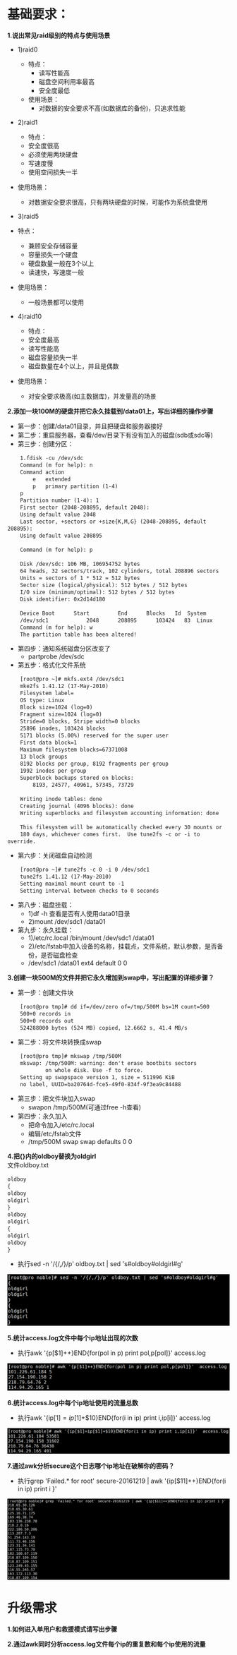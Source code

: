 # 基础要求：
__1.说出常见raid级别的特点与使用场景__<br>
- 1)raid0
    - 特点：
	    - 读写性能高
	    - 磁盘空间利用率最高
	    - 安全度最低
    - 使用场景：
	    - 对数据的安全要求不高(如数据库的备份)，只追求性能

- 2)raid1
    - 特点：
	- 安全度很高
	- 必须使用两块硬盘
	- 写速度慢
	- 使用空间损失一半
- 使用场景：
	- 对数据安全要求很高，只有两块硬盘的时候，可能作为系统盘使用

- 3)raid5
- 特点：
	- 兼顾安全存储容量
	- 容量损失一个硬盘
	- 硬盘数量一般在3个以上
	- 读速快，写速度一般
- 使用场景：
	- 一般场景都可以使用

- 4)raid10
    - 特点：
	- 安全度最高
	- 读写性能高
	- 磁盘容量损失一半
	- 磁盘数量在4个以上，并且是偶数
- 使用场景：
	- 对安全要求极高(如主数据库)，并发量高的场景

__2.添加一块100M的硬盘并把它永久挂载到/data01上，写出详细的操作步骤__<br>
- 第一步：创建/data01目录，并且把硬盘和服务器接好
- 第二步：重启服务器，查看/dev/目录下有没有加入的磁盘(sdb或sdc等)
- 第三步：创建分区：

```
	1.fdisk -cu /dev/sdc
	Command (m for help): n
	Command action
		e   extended
		p   primary partition (1-4)
	p
	Partition number (1-4): 1
	First sector (2048-208895, default 2048):
	Using default value 2048
	Last sector, +sectors or +size{K,M,G} (2048-208895, default 208895):
	Using default value 208895

	Command (m for help): p

	Disk /dev/sdc: 106 MB, 106954752 bytes
	64 heads, 32 sectors/track, 102 cylinders, total 208896 sectors
	Units = sectors of 1 * 512 = 512 bytes
	Sector size (logical/physical): 512 bytes / 512 bytes
	I/O size (minimum/optimal): 512 bytes / 512 bytes
	Disk identifier: 0x2d14d180

	Device Boot      Start         End      Blocks   Id  System
	/dev/sdc1            2048      208895      103424   83  Linux
	Command (m for help): w
	The partition table has been altered!
```

- 第四步：通知系统磁盘分区改变了
	- partprobe /dev/sdc
- 第五步：格式化文件系统
```
	[root@pro ~]# mkfs.ext4 /dev/sdc1
	mke2fs 1.41.12 (17-May-2010)
	Filesystem label=
	OS type: Linux
	Block size=1024 (log=0)
	Fragment size=1024 (log=0)
	Stride=0 blocks, Stripe width=0 blocks
	25896 inodes, 103424 blocks
	5171 blocks (5.00%) reserved for the super user
	First data block=1
	Maximum filesystem blocks=67371008
	13 block groups
	8192 blocks per group, 8192 fragments per group
	1992 inodes per group
	Superblock backups stored on blocks:
		8193, 24577, 40961, 57345, 73729

	Writing inode tables: done
	Creating journal (4096 blocks): done
	Writing superblocks and filesystem accounting information: done

	This filesystem will be automatically checked every 30 mounts or
	180 days, whichever comes first.  Use tune2fs -c or -i to override.
```

- 第六步：关闭磁盘自动检测
```
	[root@pro ~]# tune2fs -c 0 -i 0 /dev/sdc1
	tune2fs 1.41.12 (17-May-2010)
	Setting maximal mount count to -1
	Setting interval between checks to 0 seconds
```

- 第八步：磁盘挂载：
	- 1)df -h 查看是否有人使用data01目录
	- 2)mount /dev/sdc1 /data01
- 第九步：永久挂载：
	- 1)/etc/rc.local /bin/mount /dev/sdc1 /data01
	- 2)/etc/fstab中加入设备的名称，挂载点，文件系统，默认参数，是否备份，是否磁盘检查
	- /dev/sdc1 /data01 ext4 default 0 0

__3.创建一块500M的文件并把它永久增加到swap中，写出配置的详细步骤？__<br>
- 第一步：创建文件块
```
	[root@pro tmp]# dd if=/dev/zero of=/tmp/500M bs=1M count=500
	500+0 records in
	500+0 records out
	524288000 bytes (524 MB) copied, 12.6662 s, 41.4 MB/s
```

- 第二步：将文件块转换成swap
```
	[root@pro tmp]# mkswap /tmp/500M
	mkswap: /tmp/500M: warning: don't erase bootbits sectors
			on whole disk. Use -f to force.
	Setting up swapspace version 1, size = 511996 KiB
	no label, UUID=ba20764d-fce5-49f0-834f-9f3ea9c84488
```

- 第三步：把文件块加入swap
	- swapon /tmp/500M(可通过free -h查看)
- 第四步：永久加入
	- 把命令加入/etc/rc.local
	- 编辑/etc/fstab文件
	- /tmp/500M               swap                    swap    defaults        0 0


__4.把{}内的oldboy替换为oldgirl__<br>
文件oldboy.txt<br>
```
oldboy
{
oldboy
oldgirl
}
oldboy
oldgirl
{
oldgirl
oldboy
}
```

- 执行sed -n '/{/,/}/p' oldboy.txt | sed 's#oldboy#oldgirl#g'

![](../img/2.1.1.PNG)

__5.统计access.log文件中每个ip地址出现的次数__<br>
- 执行awk '{p[$1]++}END{for(pol in p) print pol,p[pol]}'  access.log

![](../img/2.1.2.PNG)

__6.统计access.log中每个ip地址使用的流量总数__<br>
- 执行awk '{ip[$1]=ip[$1]+$10}END{for(i in ip) print i,ip[i]}'  access.log

![](../img/2.1.3.PNG)

__7.通过awk分析secure这个日志哪个ip地址在破解你的密码？__<br>
- 执行grep 'Failed.* for root' secure-20161219 | awk '{ip[$11]++}END{for(i in ip) print i }'

![](../img/2.1.4.PNG)

# 升级需求
__1.如何进入单用户和救援模式请写出步骤__<br>


__2.通过awk同时分析access.log文件每个ip的重复数和每个ip使用的流量__<br>